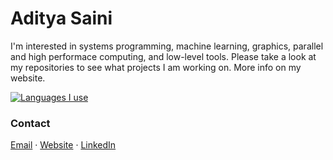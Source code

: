# Aditya Saini

I'm interested in systems programming, machine learning, graphics, parallel and high performace computing, and low-level tools. 
Please take a look at my repositories to see what projects I am working on. More info on my website.

[![Languages I use](https://github-readme-stats.vercel.app/api/top-langs/?username=anuraghazra)](https://github.com/anuraghazra/github-readme-stats)

### Contact

[Email](mailto:adityasaini.dev@gmail.com) · [Website](http://sunnyv.surge.sh) ·  [LinkedIn](https://linkedin.com/in/adityasaini-dev)
